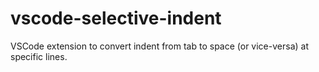 # vscode-selective-indent
VSCode extension to convert indent from tab to space (or vice-versa) at specific lines.
